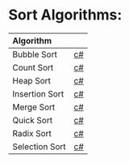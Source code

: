 # Sort Algorithms:

| Algorithm |  |
| :----------| :-------- |
| Bubble Sort | [c#](https://github.com/oclipa/sort-algorithms/blob/master/SortAlgorithms/SortAlgorithms/BubbleSort.cs) |
| Count Sort | [c#](https://github.com/oclipa/sort-algorithms/blob/master/SortAlgorithms/SortAlgorithms/CountSort.cs) |
| Heap Sort | [c#](https://github.com/oclipa/sort-algorithms/blob/master/SortAlgorithms/SortAlgorithms/HeapSort.cs) |
| Insertion Sort | [c#](https://github.com/oclipa/sort-algorithms/blob/master/SortAlgorithms/SortAlgorithms/InsertionSort.cs) |
| Merge Sort | [c#](https://github.com/oclipa/sort-algorithms/blob/master/SortAlgorithms/SortAlgorithms/MergeSort.cs) |
| Quick Sort | [c#](https://github.com/oclipa/sort-algorithms/blob/master/SortAlgorithms/SortAlgorithms/QuickSort.cs) |
| Radix Sort | [c#](https://github.com/oclipa/sort-algorithms/blob/master/SortAlgorithms/SortAlgorithms/RadixSort.cs) |
| Selection Sort | [c#](https://github.com/oclipa/sort-algorithms/blob/master/SortAlgorithms/SortAlgorithms/Selection.cs) |

